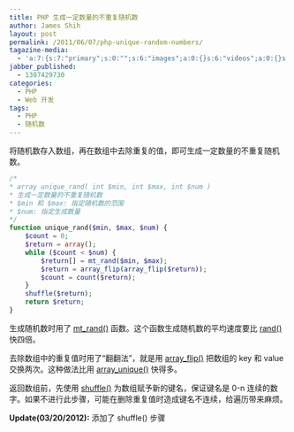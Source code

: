 ```yaml
---
title: PHP 生成一定数量的不重复随机数
author: James Shih
layout: post
permalink: /2011/06/07/php-unique-random-numbers/
tagazine-media:
  - 'a:7:{s:7:"primary";s:0:"";s:6:"images";a:0:{}s:6:"videos";a:0:{}s:11:"image_count";s:1:"0";s:6:"author";s:8:"13298777";s:7:"blog_id";s:8:"12911913";s:9:"mod_stamp";s:19:"2011-06-07 06:55:30";}'
jabber_published:
  - 1307429730
categories:
  - PHP
  - Web 开发
tags:
  - PHP
  - 随机数
---
```

将随机数存入数组，再在数组中去除重复的值，即可生成一定数量的不重复随机数。

```php
/*
* array unique_rand( int $min, int $max, int $num )
* 生成一定数量的不重复随机数
* $min 和 $max: 指定随机数的范围
* $num: 指定生成数量
*/
function unique_rand($min, $max, $num) {
    $count = 0;
    $return = array();
    while ($count < $num) {
        $return[] = mt_rand($min, $max);
        $return = array_flip(array_flip($return));
        $count = count($return);
    }
    shuffle($return);
    return $return;
}
```

生成随机数时用了 <a href="http://docs.php.net/manual/zh/function.mt-rand.php" target="_blank">mt_rand()</a> 函数。这个函数生成随机数的平均速度要比 <a href="http://docs.php.net/manual/zh/function.rand.php" target="_blank">rand()</a> 快四倍。

去除数组中的重复值时用了“翻翻法”，就是用 <a href="http://docs.php.net/manual/zh/function.array-flip.php" target="_blank">array_flip()</a> 把数组的 key 和 value 交换两次。这种做法比用 <a href="http://docs.php.net/manual/zh/function.array-unique.php" target="_blank">array_unique()</a> 快得多。

返回数组前，先使用 <a href="http://cn2.php.net/manual/zh/function.shuffle.php" target="_blank">shuffle()</a> 为数组赋予新的键名，保证键名是 0-n 连续的数字。如果不进行此步骤，可能在删除重复值时造成键名不连续，给遍历带来麻烦。

**Update(03/20/2012):** 添加了 shuffle() 步骤